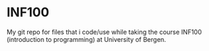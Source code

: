 # INF100
My git repo for files that i code/use while taking the course INF100 (introduction to programming) at University of Bergen.
